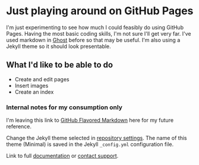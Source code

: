 # Just playing around on GitHub Pages

I'm just experimenting to see how much I could feasibly do using GitHub Pages. Having the most basic coding skills, I'm not sure I'll get very far.
I've used markdown in [Ghost](https://www.ghost.io) before so that may be useful. I'm also using a Jekyll theme so it should look presentable. 

## What I'd like to be able to do
- Create and edit pages
- Insert images
- Create an index

### Internal notes for my consumption only

I'm leaving this link to [GitHub Flavored Markdown](https://guides.github.com/features/mastering-markdown/) here for my future reference.

Change the Jekyll theme selected in [repository settings](https://github.com/elliottsteven/folio/settings). The name of this theme (Minimal) is saved in the Jekyll `_config.yml` configuration file.

Link to full [documentation](https://docs.github.com/categories/github-pages-basics/) or [contact support](https://support.github.com/contact).
